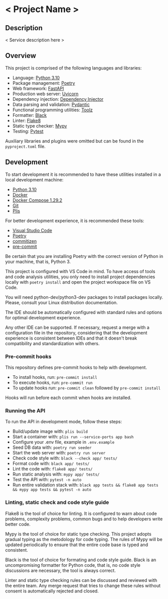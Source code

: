 # < Project Name >

## Description

< Service description here >

## Overview

This project is comprised of the following languages and libraries:

* Language: [Python 3.10](https://www.python.org/)
* Package management: [Poetry](https://python-poetry.org/)
* Web framework: [FastAPI](https://fastapi.tiangolo.com/)
* Production web server: [Uvicorn](https://www.uvicorn.org/)
* Dependency injection: [Dependency Injector](https://python-dependency-injector.ets-labs.org/index.html)
* Data parsing and validation: [Pydantic](https://pydantic-docs.helpmanual.io/)
* Functional programming utilities: [Toolz](https://toolz.readthedocs.io/en/latest/)
* Formatter: [Black](https://github.com/psf/black)
* Linter: [Flake8](https://flake8.pycqa.org/en/latest/)
* Static type checker: [Mypy](https://mypy.readthedocs.io/en/stable/index.html)
* Testing: [Pytest](https://docs.pytest.org/en/latest/)

Auxiliary libraries and plugins were omitted but can be found in the `pyproject.toml` file.

## Development

To start development it is recommended to have these utilities installed in a local development machine:

* [Python 3.10](https://www.python.org/)
* [Docker](https://www.docker.com/)
* [Docker Compose 1.29.2](https://docs.docker.com/compose/install/)
* [Git](https://git-scm.com/)
* [Plis](https://github.com/IcaliaLabs/plis)

For better development experience, it is recommended these tools:

* [Visual Studio Code](https://code.visualstudio.com/)
* [Poetry](https://python-poetry.org/)
* [commitizen](https://github.com/commitizen/cz-cli)
* [pre-commit](https://pre-commit.com/)

Be certain that you are installing Poetry with the correct version of Python in your machine, that is, Python 3.

This project is configured with VS Code in mind. To have access of tools and code analysis utilities, you only need to install project dependencies locally with `poetry install` and open the project workspace file on VS Code.

You will need python-dev/python3-dev packages to install packages locally. Please, consult your Linux distribution documentation.

The IDE should be automatically configured with standard rules and options for optimal development experience.

Any other IDE can be supported. If necessary, request a merge with a configuration file in the repository, considering that the development experience is consistent between IDEs and that it doesn't break compatibility and standardization with others.

### Pre-commit hooks

This repository defines pre-commit hooks to help with development.

* To install hooks, run: `pre-commit install`
* To execute hooks, run: `pre-commit run`
* To update hooks run: `pre-commit clean` followed by `pre-commit install`

Hooks will run before each commit when hooks are installed.

### Running the API

To run the API in development mode, follow these steps:

* Build/update image with: `plis build`
* Start a container with: `plis run --service-ports app bash`
* Configure your .env file, example in `.env.example`
* Seed DB data with: `poetry run seeder`
* Start the web server with: `poetry run server`
* Check code style with: `black --check app/ tests/`
* Format code with: `black app/ tests/`
* Lint the code with: `flake8 app/ tests/`
* Run static analysis with: `mypy app/ tests/`
* Test the API with: `pytest -n auto`
* Run entire validation stack with: `black app tests && flake8 app tests && mypy app tests && pytest -n auto`

### Linting, static check and code style guide

Flake8 is the tool of choice for linting. It is configured to warn about code problems, complexity problems, common bugs and to help developers write better code.

Mypy is the tool of choice for static type checking. This project adopts gradual typing as the metodology for code typing. The rules of Mypy will be updated periodically to ensure that the entire code base is typed and consistent.

Black is the tool of choice for formating and code style guide. Black is an uncompromising formatter for Python code, that is, no code style discussions are necessary, the tool is always correct.

Linter and static type checking rules can be discussed and reviewed with the entire team. Any merge request that tries to change these rules without consent is automatically rejected and closed.
